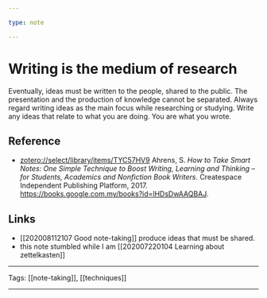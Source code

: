 ```yaml
---

type: note

---
```


# Writing is the medium of research

Eventually, ideas must be written to the people, shared to the public. The presentation and the production of knowledge cannot be separated. Always regard writing ideas as the main focus while researching or studying. Write any ideas that relate to what you are doing. You are what you wrote.

## Reference

- [zotero://select/library/items/TYC57HV9](zotero://select/library/items/TYC57HV9) Ahrens, S. *How to Take Smart Notes: One Simple Technique to Boost Writing, Learning and Thinking – for Students, Academics and Nonfiction Book Writers*. Createspace Independent Publishing Platform, 2017. https://books.google.com.my/books?id=lHDsDwAAQBAJ.

## Links

- [[202008112107 Good note-taking]] produce ideas that must be shared.
- this note stumbled while I am [[202007220104 Learning about zettelkasten]]

---

Tags: [[note-taking]], [[techniques]]

---